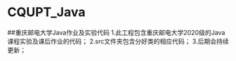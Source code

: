 # CQUPT_Java
##重庆邮电大学Java作业及实验代码
1.此工程包含重庆邮电大学2020级的Java课程实验及课后作业的代码；
2.src文件夹包含分好类的相应代码；
3.后期会持续更新；

